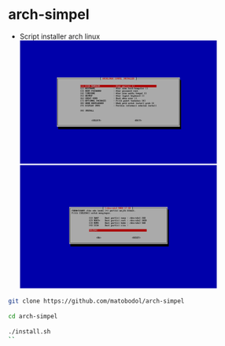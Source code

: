 # arch-simpel
* Script installer arch linux
<img src="main.png" alt="light1" width="400"/> <img src="diskmanager.png" alt="light2" width="400"/>
```bash
git clone https://github.com/matobodol/arch-simpel
```
```bash
cd arch-simpel
```
```bash
./install.sh
``
